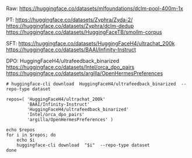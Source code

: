 Raw:
https://huggingface.co/datasets/mlfoundations/dclm-pool-400m-1x

PT:
https://huggingface.co/datasets/Zyphra/Zyda-2/
https://huggingface.co/datasets/Zyphra/dclm-dedup
https://huggingface.co/datasets/HuggingFaceTB/smollm-corpus

SFT:
https://huggingface.co/datasets/HuggingFaceH4/ultrachat_200k
https://huggingface.co/datasets/BAAI/Infinity-Instruct

DPO:
HuggingFaceH4/ultrafeedback_binarized
https://huggingface.co/datasets/Intel/orca_dpo_pairs
https://huggingface.co/datasets/argilla/OpenHermesPreferences


```
# huggingface-cli download  HuggingFaceH4/ultrafeedback_binarized  --repo-type dataset

repos=( 'HuggingFaceH4/ultrachat_200k'
        'BAAI/Infinity-Instruct'
        'HuggingFaceH4/ultrafeedback_binarized'
        'Intel/orca_dpo_pairs'
        'argilla/OpenHermesPreferences' )

echo $repos
for i in $repos; do
    echo $i
    huggingface-cli download  "$i"  --repo-type dataset
done
```